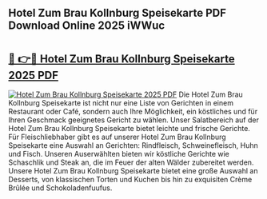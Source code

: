 ## Hotel Zum Brau Kollnburg Speisekarte PDF Download Online 2025 iWWuc

# <h2><a href="http://gc8qc46.nevu.top/?p=Hotel+Zum+Brau+Kollnburg+Speisekarte">🔗 👉🔴 Hotel Zum Brau Kollnburg Speisekarte 2025 PDF</a></h2>

[![Hotel Zum Brau Kollnburg Speisekarte 2025 PDF](https://i.imgur.com/dBaPXMq.png)](http://gc8qc46.nevu.top/?p=Hotel+Zum+Brau+Kollnburg+Speisekarte)
Die Hotel Zum Brau Kollnburg Speisekarte ist nicht nur eine Liste von Gerichten in einem Restaurant oder Café, sondern auch Ihre Möglichkeit, ein köstliches und für Ihren Geschmack geeignetes Gericht zu wählen. Unser Salatbereich auf der Hotel Zum Brau Kollnburg Speisekarte bietet leichte und frische Gerichte. Für Fleischliebhaber gibt es auf unserer Hotel Zum Brau Kollnburg Speisekarte eine Auswahl an Gerichten: Rindfleisch, Schweinefleisch, Huhn und Fisch. Unseren Auserwählten bieten wir köstliche Gerichte wie Schaschlik und Steak an, die im Feuer der alten Wälder zubereitet werden. Unsere Hotel Zum Brau Kollnburg Speisekarte bietet eine große Auswahl an Desserts, von klassischen Torten und Kuchen bis hin zu exquisiten Crème Brûlée und Schokoladenfuufus.
